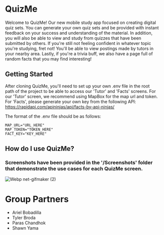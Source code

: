 # QuizMe

Welcome to QuizMe! Our new mobile study app focused on creating digital quiz sets. You can generate your own quiz sets and be provided with instant feedback on your success and understanding of the material. In addition, you will also be able to view and study from quizzes that have been submitted by others. If you're still not feeling confident in whatever topic you're studying, fret not! You'll be able to view postings made by tutors in your nearby area. Lastly, if you're a trivia buff, we also have a page full of random facts that you may find interesting!

## Getting Started

After cloning QuizMe, you'll need to set up your own .env file in the root path of the project to be able to access our 'Tutor' and 'Facts' screens. For our 'Tutor' screen, we recommend using MapBox for the map url and token. For 'Facts', please generate your own key from the following API: https://rapidapi.com/apininjas/api/facts-by-api-ninjas/  

The format of the .env file should be as follows:
```
MAP_URL="URL_HERE"
MAP_TOKEN="TOKEN_HERE"
FACT_KEY="KEY_HERE"
```

## How do I use QuizMe?

### Screenshots have been provided in the '/Screenshots' folder that demonstrate the use cases for each QuizMe screen.

![Webp net-gifmaker (2)](https://user-images.githubusercontent.com/78048789/163850186-6cf932dc-21ad-4688-a044-0399cfd83196.gif)

# Group Partners
- Ariel Bobadilla
- Tyler Broda
- Paras Chandhok
- Shawn Yama
